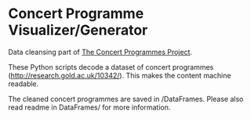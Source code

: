 # Concert Programme Visualizer/Generator
Data cleansing part of [The Concert Programmes Project](https://thedataalligator.com/concert-programmes/).

These Python scripts decode a dataset of concert programmes (http://research.gold.ac.uk/10342/). This makes the content machine readable. 

The cleaned concert programmes are saved in /DataFrames. Please also read readme in DataFrames/ for more information.
